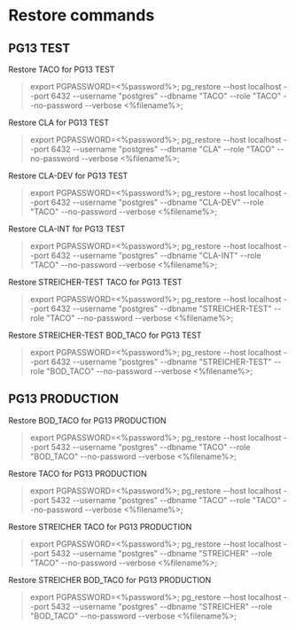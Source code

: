 # Restore commands

## PG13 TEST
Restore TACO for PG13 TEST
> export PGPASSWORD=<%password%>; pg_restore --host localhost --port 6432 --username "postgres" --dbname "TACO" --role "TACO" --no-password  --verbose <%filename%>;

Restore CLA for PG13 TEST
> export PGPASSWORD=<%password%>; pg_restore --host localhost --port 6432 --username "postgres" --dbname "CLA" --role "TACO" --no-password  --verbose <%filename%>;

Restore CLA-DEV for PG13 TEST
> export PGPASSWORD=<%password%>; pg_restore --host localhost --port 6432 --username "postgres" --dbname "CLA-DEV" --role "TACO" --no-password  --verbose <%filename%>;

Restore CLA-INT for PG13 TEST
> export PGPASSWORD=<%password%>; pg_restore --host localhost --port 6432 --username "postgres" --dbname "CLA-INT" --role "TACO" --no-password  --verbose <%filename%>;

Restore STREICHER-TEST TACO for PG13 TEST
> export PGPASSWORD=<%password%>; pg_restore --host localhost --port 6432 --username "postgres" --dbname "STREICHER-TEST" --role "TACO" --no-password  --verbose <%filename%>;

Restore STREICHER-TEST BOD_TACO for PG13 TEST
> export PGPASSWORD=<%password%>; pg_restore --host localhost --port 6432 --username "postgres" --dbname "STREICHER-TEST" --role "BOD_TACO" --no-password  --verbose <%filename%>;

## PG13 PRODUCTION

Restore BOD_TACO for PG13 PRODUCTION
> export PGPASSWORD=<%password%>; pg_restore --host localhost --port 5432 --username "postgres" --dbname "TACO" --role "BOD_TACO" --no-password  --verbose <%filename%>;

Restore TACO for PG13 PRODUCTION
> export PGPASSWORD=<%password%>; pg_restore --host localhost --port 5432 --username "postgres" --dbname "TACO" --role "TACO" --no-password  --verbose <%filename%>;

Restore STREICHER TACO for PG13 PRODUCTION
> export PGPASSWORD=<%password%>; pg_restore --host localhost --port 5432 --username "postgres" --dbname "STREICHER" --role "TACO" --no-password  --verbose <%filename%>;

Restore STREICHER BOD_TACO for PG13 PRODUCTION
> export PGPASSWORD=<%password%>; pg_restore --host localhost --port 5432 --username "postgres" --dbname "STREICHER" --role "BOD_TACO" --no-password  --verbose <%filename%>;

